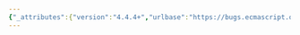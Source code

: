 ```yaml
---
{"_attributes":{"version":"4.4.4+","urlbase":"https://bugs.ecmascript.org/","maintainer":"dherman@mozilla.com"},"bug":{"bug_id":372,"creation_ts":"2012-06-03 13:34:00 -0700","short_desc":"11.13.1: missing \"and\"","delta_ts":"2012-06-16 09:38:13 -0700","product":"Draft for 6th Edition","component":"editorial issue","version":"Rev 7: May 4, 2012 Draft","rep_platform":"All","op_sys":"All","bug_status":"RESOLVED","resolution":"FIXED","priority":"Normal","bug_severity":"enhancement","everconfirmed":true,"reporter":{"uid":"jmdyck","name":"Michael Dyck"},"assigned_to":{"uid":"allen","name":"Allen Wirfs-Brock"},"long_desc":[{"commentid":963,"comment_count":0,"who":{"uid":"jmdyck","name":"Michael Dyck"},"bug_when":"2012-06-03 13:34:16 -0700","thetext":"In 11.13.1 \"Destructuring Assignment\",\nimmediately under \"Static Semantics: Early Errors\",\nthe two productions should have an \"and\" between them."},{"commentid":1006,"comment_count":1,"who":{"uid":"allen","name":"Allen Wirfs-Brock"},"bug_when":"2012-06-16 09:38:13 -0700","thetext":"fixed in \"Rev 8\", June 12,2012 draft"}]}}
---
```

